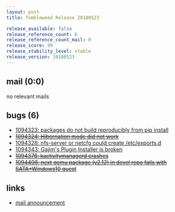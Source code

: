 ```yaml
---
layout: post
title: Tumbleweed Release 20180523

release_available: false
release_reference_count: 6
release_reference_count_mail: 0
release_score: 99
release_stability_level: stable
release_version: 20180523
---
```


## mail (0:0)

no relevant mails

## bugs (6)

<!--more-->

- [1094323: packages do not build reproducibly from pip install](https://bugzilla.opensuse.org/show_bug.cgi?id=1094323)
- ~~[1094324: Hibernation mode did not work](https://bugzilla.opensuse.org/show_bug.cgi?id=1094324)~~
- [1094328: nfs-server or netcfg could create /etc/exports.d](https://bugzilla.opensuse.org/show_bug.cgi?id=1094328)
- [1094343: Gajim's Plugin Installer is broken](https://bugzilla.opensuse.org/show_bug.cgi?id=1094343)
- ~~[1094376: kactivitymanagerd crashes](https://bugzilla.opensuse.org/show_bug.cgi?id=1094376)~~
- ~~[1094406: next qemu package (v2.12) in devel repo fails with SATA+Windows10 guest](https://bugzilla.opensuse.org/show_bug.cgi?id=1094406)~~



## links

- [mail announcement](https://lists.opensuse.org/opensuse-factory/2018-05/msg00387.html)
